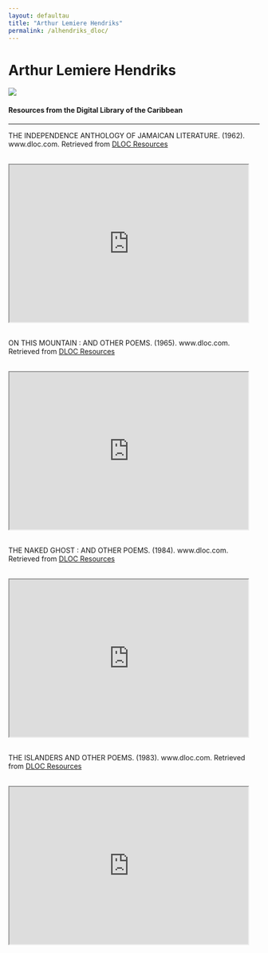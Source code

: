 ```yaml
---
layout: defaultau
title: "Arthur Lemiere Hendriks"
permalink: /alhendriks_dloc/
---
```

<!-- partial:index.partial.html -->
<div class="content">
    <h1>Arthur Lemiere Hendriks</h1>
    <div class="quote">
        <div><img src="https://latinamericanliterature3.weebly.com/uploads/1/4/1/8/14185920/9914758.jpg?142" class="logo"></div>
    </div>
    <body>
    <h4>Resources from the Digital Library of the Caribbean</h4><hr>
    <div class="container-mt-5">
      <div class="row">
            <div class="col-md-6">
                <p>THE INDEPENDENCE ANTHOLOGY OF JAMAICAN LITERATURE. (1962). www.dloc.com. Retrieved from <a href="https://www.dloc.com/AA00004572/00001/images" target="_blank">DLOC Resources</a></p><br>
                <iframe width="95%" height="315" src="https://www.dloc.com/AA00004572/00001/images"></iframe>
                <br>
                <br>
        </div>
      <div class="col-md-6">
            <p>ON THIS MOUNTAIN : AND OTHER POEMS. (1965). www.dloc.com. Retrieved from <a href="https://www.dloc.com/AA00030436/00001/images" target="_blank">DLOC Resources</a></p><br>
            <iframe width="95%" height="315" src="https://www.dloc.com/AA00030436/00001/images"></iframe>
            <br>
            <br>
        </div>
        </div>
    <div class="container-mt-5">
      <div class="row">
            <div class="col-md-6">
                <p>THE NAKED GHOST : AND OTHER POEMS. (1984). www.dloc.com. Retrieved from <a href="https://www.dloc.com/AA00030435/00001/images" target="_blank">DLOC Resources</a></p><br>
                <iframe width="95%" height="315" src="https://www.dloc.com/AA00030435/00001/images"></iframe>
                <br>
                <br>
        </div>
        <div class="col-md-6">
            <p>THE ISLANDERS AND OTHER POEMS. (1983). www.dloc.com. Retrieved from <a href="https://www.dloc.com/AA00030432/00001/images" target="_blank">DLOC Resources</a></p><br>
            <iframe width="95%" height="315" src="https://www.dloc.com/AA00030432/00001/images"></iframe>
            <br>
            <br>
        </div>
        </div> 
    </body> 
          </div>
  <!-- partial -->
<script src='https://cdnjs.cloudflare.com/ajax/libs/jquery/3.1.1/jquery.min.js'></script><script  src="{{ site.baseurl }}/assets/js/authorscript.js"></script>
